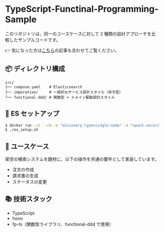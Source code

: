 # TypeScript-Functinal-Programming-Sample

このリポジトリは、同一のユースケースに対して 2 種類の設計アプローチを比較したサンプルコードです。

👉 気になった方は[こちら](https://your-blog-link.dev/ddd-vs-traditional)の記事も合わせてご覧ください。

## 📦 ディレクトリ構成

```
src/
├── compose.yaml    # Elasticsearch
├── imperative/     # 一般的なサービス設計スタイル（命令型）
└── functional-ddd/ # 関数型 + ドメイン駆動設計スタイル
```

## 🔧 ES セットアップ

```bash
$ docker run -it --rm -e "discovery.type=single-node" -e "xpack.security.enabled=false" -p 9200:9200 -p 9300:9300 docker.elastic.co/elasticsearch/elasticsearch:9.0.1sticsearch.node.id
$ ./es_setup.sh
```

## 🧩 ユースケース

架空の検索システムを題材に、以下の操作を共通の要件として実装しています。

- 注文の作成
- 請求書の生成
- ステータスの変更

## 📚 技術スタック

- TypeScript
- hono
- fp-ts（関数型ライブラリ、functional-ddd で使用）
